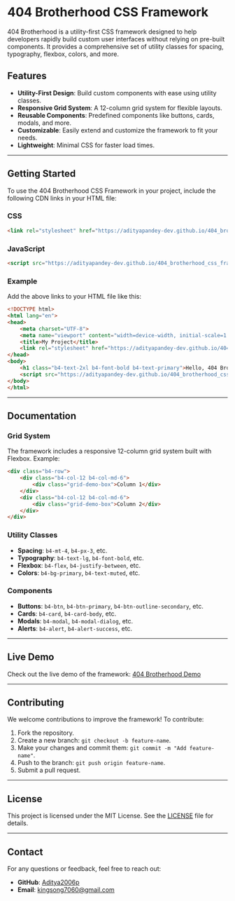 # 404 Brotherhood CSS Framework

404 Brotherhood is a utility-first CSS framework designed to help developers rapidly build custom user interfaces without relying on pre-built components. It provides a comprehensive set of utility classes for spacing, typography, flexbox, colors, and more.

## Features

- **Utility-First Design**: Build custom components with ease using utility classes.
- **Responsive Grid System**: A 12-column grid system for flexible layouts.
- **Reusable Components**: Predefined components like buttons, cards, modals, and more.
- **Customizable**: Easily extend and customize the framework to fit your needs.
- **Lightweight**: Minimal CSS for faster load times.

---

## Getting Started

To use the 404 Brotherhood CSS Framework in your project, include the following CDN links in your HTML file:

### CSS
```html
<link rel="stylesheet" href="https://adityapandey-dev.github.io/404_brotherhood_css_framework/Main.css">
```

### JavaScript
```html
<script src="https://adityapandey-dev.github.io/404_brotherhood_css_framework/Main.js"></script>
```

### Example
Add the above links to your HTML file like this:

```html
<!DOCTYPE html>
<html lang="en">
<head>
    <meta charset="UTF-8">
    <meta name="viewport" content="width=device-width, initial-scale=1.0">
    <title>My Project</title>
    <link rel="stylesheet" href="https://adityapandey-dev.github.io/404_brotherhood_css_framework/Main.css">
</head>
<body>
    <h1 class="b4-text-2xl b4-font-bold b4-text-primary">Hello, 404 Brotherhood!</h1>
    <script src="https://adityapandey-dev.github.io/404_brotherhood_css_framework/Main.js"></script>
</body>
</html>
```

---

## Documentation

### Grid System
The framework includes a responsive 12-column grid system built with Flexbox. Example:

```html
<div class="b4-row">
    <div class="b4-col-12 b4-col-md-6">
        <div class="grid-demo-box">Column 1</div>
    </div>
    <div class="b4-col-12 b4-col-md-6">
        <div class="grid-demo-box">Column 2</div>
    </div>
</div>
```

### Utility Classes
- **Spacing**: `b4-mt-4`, `b4-px-3`, etc.
- **Typography**: `b4-text-lg`, `b4-font-bold`, etc.
- **Flexbox**: `b4-flex`, `b4-justify-between`, etc.
- **Colors**: `b4-bg-primary`, `b4-text-muted`, etc.

### Components
- **Buttons**: `b4-btn`, `b4-btn-primary`, `b4-btn-outline-secondary`, etc.
- **Cards**: `b4-card`, `b4-card-body`, etc.
- **Modals**: `b4-modal`, `b4-modal-dialog`, etc.
- **Alerts**: `b4-alert`, `b4-alert-success`, etc.

---

## Live Demo

Check out the live demo of the framework: [404 Brotherhood Demo](https://adityapandey-dev.github.io/404_brotherhood_css_framework/)

---

## Contributing

We welcome contributions to improve the framework! To contribute:

1. Fork the repository.
2. Create a new branch: `git checkout -b feature-name`.
3. Make your changes and commit them: `git commit -m "Add feature-name"`.
4. Push to the branch: `git push origin feature-name`.
5. Submit a pull request.

---

## License

This project is licensed under the MIT License. See the [LICENSE](LICENSE) file for details.

---

## Contact

For any questions or feedback, feel free to reach out:

- **GitHub**: [Aditya2006p](https://github.com/adityapandey-dev)
- **Email**: [kingsong7060@gmail.com](mailto:kingsong7060@gmail.com)
